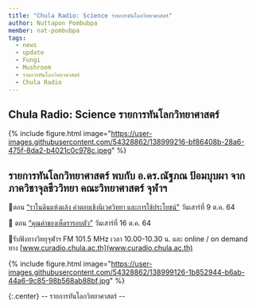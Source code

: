 ```yaml
---
title: "Chula Radio: Science รายการทันโลกวิทยาศาสตร์"
author: Nuttapon Pombubpa
member: nat-pombubpa
tags:
  - news
  - update
  - Fungi
  - Mushroom
  - รายการทันโลกวิทยาศาสตร์
  - Chula Radio
---
```


## Chula Radio: Science รายการทันโลกวิทยาศาสตร์  

{%
  include figure.html
  image="https://user-images.githubusercontent.com/54328862/138999216-bf86408b-28a6-475f-8da2-b4021c0c978c.jpeg"
%}


## รายการทันโลกวิทยาศาสตร์ พบกับ อ.ดร.ณัฐภณ ป้อมบุบผา จากภาควิชาจุลชีววิทยา คณะวิทยาศาสตร์ จุฬาฯ

🧬ตอน [“ราในดินแห้งแล้ง คำตอบเชิงนิเวศวิทยา และการใช้ประโยชน์"](https://curadio.chula.ac.th/Radio-Demand.php?program=202110091005) วันเสาร์ที่ 9 ต.ค. 64

🧫 ตอน [“คุณค่าของเห็ดรารอบตัว”](https://curadio.chula.ac.th/Radio-Demand.php?program=202110161005) วันเสาร์ที่ 16 ต.ค. 64

📱รับฟังทางวิทยุจุฬาฯ FM 101.5 MHz เวลา 10.00-10.30 น. และ online / on demand ทาง
[www.curadio.chula.ac.th](www.curadio.chula.ac.th)

{%
  include figure.html
  image="https://user-images.githubusercontent.com/54328862/138999126-1b852944-b6ab-44a6-9c85-98b568ab88bf.jpg"
%}


{:.center}
-- รายการทันโลกวิทยาศาสตร์ -- 
